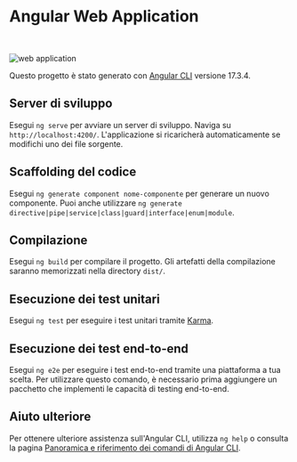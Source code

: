 
<h1>Angular Web Application</h1>

<br>

![web application](https://github.com/EmanueleZii/AngularWebApplication/assets/77202606/0f6b0be9-d020-4830-9b5d-852720fb46c3)

Questo progetto è stato generato con [Angular CLI](https://github.com/angular/angular-cli) versione 17.3.4.

## Server di sviluppo

Esegui `ng serve` per avviare un server di sviluppo. Naviga su `http://localhost:4200/`. L'applicazione si ricaricherà automaticamente se modifichi uno dei file sorgente.

## Scaffolding del codice

Esegui `ng generate component nome-componente` per generare un nuovo componente. Puoi anche utilizzare `ng generate directive|pipe|service|class|guard|interface|enum|module`.

## Compilazione

Esegui `ng build` per compilare il progetto. Gli artefatti della compilazione saranno memorizzati nella directory `dist/`.

## Esecuzione dei test unitari

Esegui `ng test` per eseguire i test unitari tramite [Karma](https://karma-runner.github.io).

## Esecuzione dei test end-to-end

Esegui `ng e2e` per eseguire i test end-to-end tramite una piattaforma a tua scelta. Per utilizzare questo comando, è necessario prima aggiungere un pacchetto che implementi le capacità di testing end-to-end.

## Aiuto ulteriore

Per ottenere ulteriore assistenza sull'Angular CLI, utilizza `ng help` o consulta la pagina [Panoramica e riferimento dei comandi di Angular CLI](https://angular.io/cli).
<br>
